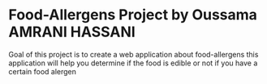 # Food-Allergens Project by Oussama AMRANI HASSANI
Goal of this project is to create a web application about food-allergens
this application will help you determine if the food is edible or not if you have a certain food alergen 